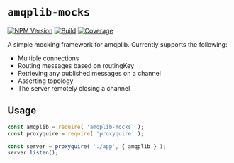 # `amqplib-mocks`

[![NPM Version][npm-image]][npm-url]
[![Build][ci-image]][ci-url]
[![Coverage][coverage-image]][coverage-url]

A simple mocking framework for amqplib.  Currently supports the following:
* Multiple connections
* Routing messages based on routingKey
* Retrieving any published messages on a channel
* Asserting topology
* The server remotely closing a channel

## Usage

```javascript
const amqplib = require( 'amqplib-mocks' );
const proxyquire = require( 'proxyquire' );

const server = proxyquire( './app', { amqplib } );
server.listen();
```

[npm-image]: https://badge.fury.io/js/amqplib-mocks.svg
[npm-url]: https://npmjs.org/package/amqplib-mocks
[ci-image]: https://travis-ci.org/Bunk/amqplib-mocks.svg?branch=master
[ci-url]: https://travis-ci.org/Bunk/amqplib-mocks
[coverage-image]: https://coveralls.io/repos/github/Bunk/amqplib-mocks/badge.svg
[coverage-url]: https://coveralls.io/github/Bunk/amqplib-mocks
